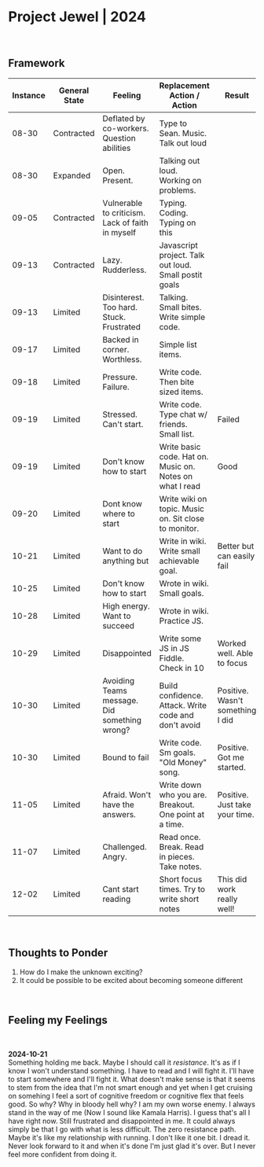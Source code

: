 # Project Jewel | 2024

<br>

## Framework

| Instance | General State | Feeling                                          | Replacement Action / Action                              | Result                           |
| -------- | ------------- | ------------------------------------------------ | -------------------------------------------------------- | -------------------------------- |
| 08-30    | Contracted    | Deflated by co-workers. Question abilities       | Type to Sean. Music. Talk out loud                       |                                  |
| 08-30    | Expanded      | Open. Present.                                   | Talking out loud. Working on problems.                   |                                  |
| 09-05    | Contracted    | Vulnerable to criticism. Lack of faith in myself | Typing. Coding. Typing on this                           |                                  |
| 09-13    | Contracted    | Lazy. Rudderless.                                | Javascript project. Talk out loud. Small postit goals    |                                  |
| 09-13    | Limited       | Disinterest. Too hard. Stuck. Frustrated         | Talking. Small bites. Write simple code.                 |                                  |
| 09-17    | Limited       | Backed in corner. Worthless.                     | Simple list items.                                       |                                  |
| 09-18    | Limited       | Pressure. Failure.                               | Write code. Then bite sized items.                       |                                  |
| 09-19    | Limited       | Stressed. Can't start.                           | Write code. Type chat w/ friends. Small list.            | Failed                           |
| 09-19    | Limited       | Don't know how to start                          | Write basic code. Hat on. Music on. Notes on what I read | Good                             |
| 09-20    | Limited       | Dont know where to start                         | Write wiki on topic. Music on. Sit close to monitor.     |                                  |
| 10-21    | Limited       | Want to do anything but                          | Write in wiki. Write small achievable goal.              | Better but can easily fail       |
| 10-25    | Limited       | Don't know how to start                          | Wrote in wiki. Small goals.                              |                                  |
| 10-28    | Limited       | High energy. Want to succeed                     | Wrote in wiki. Practice JS.                              |                                  |
| 10-29    | Limited       | Disappointed                                     | Write some JS in JS Fiddle. Check in 10                  | Worked well. Able to focus       |
| 10-30    | Limited       | Avoiding Teams message. Did something wrong?     | Build confidence. Attack. Write code and don't avoid     | Positive. Wasn't something I did |
| 10-30    | Limited       | Bound to fail                                    | Write code. Sm goals. "Old Money" song.                  | Positive. Got me started.        |
| 11-05    | Limited       | Afraid. Won't have the answers.                  | Write down who you are. Breakout. One point at a time.   | Positive. Just take your time.   |
| 11-07    | Limited       | Challenged. Angry.                               | Read once. Break. Read in pieces. Take notes.            |                                  |
| 12-02    | Limited       | Cant start reading                               | Short focus times. Try to write short notes              | This did work really well!       |

<br>

## Thoughts to Ponder

1. How do I make the unknown exciting?
1. It could be possible to be excited about becoming someone different

<br>

## Feeling my Feelings

<br>

**2024-10-21**  
Something holding me back. Maybe I should call it _resistance_. It's as if I know I won't understand something. I have to read and I will fight it. I'll have to start somewhere and I'll fight it. What doesn't make sense is that it seems to stem from the idea that I'm not smart enough and yet when I get cruising on somehing I feel a sort of cognitive freedom or cognitive flex that feels good. So why? Why in bloody hell why? I am my own worse enemy. I always stand in the way of me (Now I sound like Kamala Harris). I guess that's all I have right now. Still frustrated and disappointed in me. It could always simply be that I go with what is less difficult. The zero resistance path. Maybe it's like my relationship with running. I don't like it one bit. I dread it. Never look forward to it and when it's done I'm just glad it's over. But I never feel more confident from doing it.
